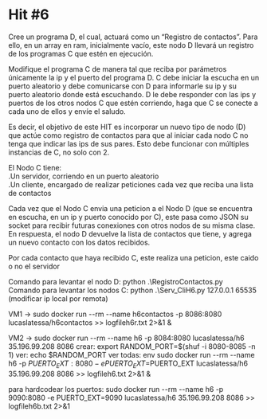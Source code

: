 # Hit #6
Cree un programa D, el cual, actuará como un “Registro de contactos”. Para ello, en un array en ram, inicialmente vacío, este nodo D llevará un registro de los programas C que estén en ejecución.  <br>

Modifique el programa C de manera tal que reciba por parámetros únicamente la ip y el puerto del programa D. C debe iniciar la escucha en un puerto aleatorio y debe comunicarse con D para informarle su ip y su puerto aleatorio donde está escuchando. D le debe responder con las ips y puertos de los otros nodos C que estén corriendo, haga que C se conecte a cada uno de ellos y envíe el saludo. <br>

Es decir, el objetivo de este HIT es incorporar un nuevo tipo de nodo (D) que actúe como registro de contactos para que al iniciar cada nodo C no tenga que indicar las ips de sus pares. Esto debe funcionar con múltiples instancias de C, no solo con 2. <br>

El Nodo C tiene: <br>
    .Un servidor, corriendo en un puerto aleatorio <br>
    .Un cliente, encargado de realizar peticiones cada vez que reciba una lista de contactos

Cada vez que el Nodo C envia una peticion a el Nodo D (que se encuentra en escucha, en un ip y puerto conocido por C), este pasa como JSON su socket para recibir futuras conexiones con otros nodos de su misma clase. En respuesta, el nodo D devuelve la lista de contactos que tiene, y agrega un nuevo contacto con los datos recibidos. <br>

Por cada contacto que haya recibido C, este realiza una peticion, este caido o no el servidor <br>

Comando para levantar el nodo D: python .\RegistroContactos.py <br>
Comando para levantar los nodos C: python .\Serv_CliH6.py 127.0.0.1 65535 (modificar ip local por remota) <br>

VM1 -> sudo docker run --rm --name h6contactos -p 8086:8080 lucaslatessa/h6contactos >> logfileh6r.txt 2>&1 &<br>

VM2 -> sudo docker run --rm --name h6 -p 8084:8080 lucaslatessa/h6 35.196.99.208 8086
crear: export RANDOM_PORT=$(shuf -i 8080-8085 -n 1)
ver: echo $RANDOM_PORT
ver todas: env
sudo docker run --rm --name h6 -p $PUERTO_EXT:8080 -e PUERTO_EXT=$PUERTO_EXT lucaslatessa/h6 35.196.99.208 8086 >> logfileh6.txt 2>&1 &

para hardcodear los puertos:
sudo docker run --rm --name h6 -p 9090:8080 -e PUERTO_EXT=9090 lucaslatessa/h6 35.196.99.208 8086 >> logfileh6b.txt 2>&1 
